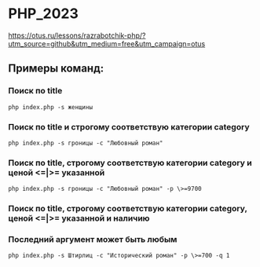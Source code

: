 # PHP_2023

https://otus.ru/lessons/razrabotchik-php/?utm_source=github&utm_medium=free&utm_campaign=otus

## Примеры команд:
### Поиск по title
```php index.php -s женщины```
### Поиск по title и строгому соответствую категории category
```php index.php -s гроницы -c "Любовный роман"```
### Поиск по title, строгому соответствую категории category и ценой <=|>= указанной
```php index.php -s гроницы -c "Любовный роман" -p \>=9700```
### Поиск по title, строгому соответствую категории category, ценой <=|>= указанной и наличию
### Последний аргумент может быть любым
```php index.php -s Штирлиц -c "Исторический роман" -p \>=700 -q 1```
